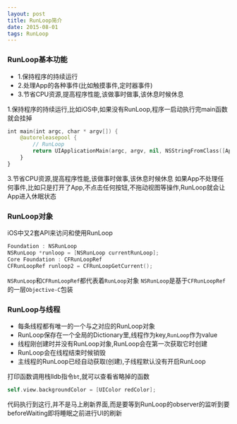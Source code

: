 ```yaml
---
layout: post
title: RunLoop简介
date: 2015-08-01
tags: RunLoop
---
```


### RunLoop基本功能
- 1.保持程序的持续运行
- 2.处理App的各种事件(比如触摸事件,定时器事件)
- 3.节省CPU资源,提高程序性能,该做事时做事,该休息时候休息


1.保持程序的持续运行,比如iOS中,如果没有RunLoop,程序一启动执行完main函数就会挂掉
```swift
int main(int argc, char * argv[]) {
    @autoreleasepool {
        // RunLoop
        return UIApplicationMain(argc, argv, nil, NSStringFromClass([AppDelegate class]));
    }
}
```

3.节省CPU资源,提高程序性能,该做事时做事,该休息时候休息
如果App不处理任何事件,比如只是打开了App,不点击任何按钮,不拖动视图等操作,RunLoop就会让App进入休眠状态


### RunLoop对象
iOS中又2套API来访问和使用RunLoop
```swift
Foundation : NSRunLoop
NSRunLoop *runloop = [NSRunLoop currentRunLoop];
Core Foundation : CFRunLoopRef
CFRunLoopRef runloop2 = CFRunLoopGetCurrent();
```

`NSRunLoop`和`CFRunLoopRef`都代表着`RunLoop`对象
`NSRunLoop`是基于`CFRunLoopRef`的一层`Objective-C`包装

### RunLoop与线程
- 每条线程都有唯一的一个与之对应的RunLoop对象
- RunLoop保存在一个全局的Dictionary里,线程作为key,`RunLoop`作为value
- 线程刚创建时并没有RunLoop对象,RunLoop会在第一次获取它时创建
- RunLoop会在线程结束时候销毁
- 主线程的RunLoop已经自动获取(创建),子线程默认没有开启RunLoop


打印函数调用栈lldb指令`bt`,就可以查看省略掉的函数

```swift
self.view.backgroundColor = [UIColor redColor];
```
代码执行到这行,并不是马上刷新界面,而是要等到RunLoop的observer的监听到要beforeWaiting即将睡眠之前进行UI的刷新


